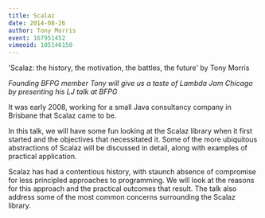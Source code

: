 ```yaml
---
title: Scalaz
date: 2014-08-26
author: Tony Morris
event: 167951452
vimeoid: 105146150
---
```


'Scalaz: the history, the motivation, the battles, the future' by Tony Morris

_Founding BFPG member Tony will give us a taste of Lambda Jam Chicago by
presenting his LJ talk at BFPG_

It was early 2008, working for a small Java consultancy company in Brisbane
that Scalaz came to be.

In this talk, we will have some fun looking at the Scalaz library when it first
started and the objectives that necessitated it. Some of the more ubiquitous
abstractions of Scalaz will be discussed in detail, along with examples of
practical application.

Scalaz has had a contentious history, with staunch absence of compromise for
less principled approaches to programming. We will look at the reasons for this
approach and the practical outcomes that result. The talk also address some of
the most common concerns surrounding the Scalaz library.
